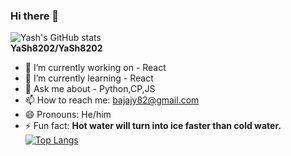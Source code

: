 ### Hi there 👋
![Yash's GitHub stats](https://github-readme-stats.vercel.app/api?username=YaSh8202&show_icons=true&theme=flag-india)<br>
**YaSh8202/YaSh8202**
- 🔭 I’m currently working on - React
- 🌱 I’m currently learning - React
- 💬 Ask me about - Python,CP,JS
- 📫 How to reach me: bajajy82@gmail.com
- 😄 Pronouns: He/him
- ⚡ Fun fact: **Hot water will turn into ice faster than cold water.**
[![Top Langs](https://github-readme-stats.vercel.app/api/top-langs/?username=YaSh8202&layout=compact)](https://github.com/YaSh8202/github-readme-stats)
